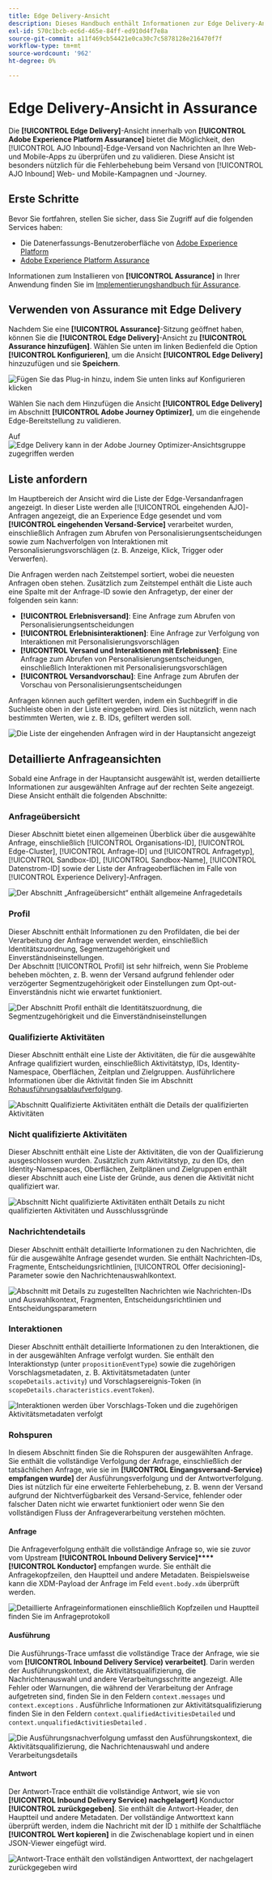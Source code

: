 ```yaml
---
title: Edge Delivery-Ansicht
description: Dieses Handbuch enthält Informationen zur Edge Delivery-Ansicht in Adobe Experience Platform Assurance.
exl-id: 570c1bcb-ec6d-465e-84ff-ed910d4f7e8a
source-git-commit: a11f469cb54421e0ca30c7c5878128e216470f7f
workflow-type: tm+mt
source-wordcount: '962'
ht-degree: 0%

---
```


# Edge Delivery-Ansicht in Assurance

Die **[!UICONTROL Edge Delivery]**-Ansicht innerhalb von **[!UICONTROL Adobe Experience Platform Assurance]** bietet die Möglichkeit, den [!UICONTROL AJO Inbound]-Edge-Versand von Nachrichten an Ihre Web- und Mobile-Apps zu überprüfen und zu validieren. Diese Ansicht ist besonders nützlich für die Fehlerbehebung beim Versand von [!UICONTROL AJO Inbound] Web- und Mobile-Kampagnen und -Journey.

## Erste Schritte

Bevor Sie fortfahren, stellen Sie sicher, dass Sie Zugriff auf die folgenden Services haben:

- Die Datenerfassungs-Benutzeroberfläche von [Adobe Experience Platform](https://experience.adobe.com/#/data-collection/)
- [Adobe Experience Platform Assurance](https://experience.adobe.com/assurance)

Informationen zum Installieren von **[!UICONTROL Assurance]** in Ihrer Anwendung finden Sie im [Implementierungshandbuch für Assurance](../tutorials/implement-assurance.md).

## Verwenden von Assurance mit Edge Delivery

Nachdem Sie eine **[!UICONTROL Assurance]**-Sitzung geöffnet haben, können Sie die **[!UICONTROL Edge Delivery]**-Ansicht zu **[!UICONTROL Assurance hinzufügen]**. Wählen Sie unten im linken Bedienfeld die Option **[!UICONTROL Konfigurieren]**, um die Ansicht **[!UICONTROL Edge Delivery]** hinzuzufügen und sie **Speichern**.

![Fügen Sie das Plug-in hinzu, indem Sie unten links auf Konfigurieren klicken](./images/edge-delivery/add-plugin.png)

Wählen Sie nach dem Hinzufügen die Ansicht **[!UICONTROL Edge Delivery]** im Abschnitt **[!UICONTROL Adobe Journey Optimizer]**, um die eingehende Edge-Bereitstellung zu validieren.

Auf ![Edge Delivery kann in der Adobe Journey Optimizer-Ansichtsgruppe zugegriffen werden](./images/edge-delivery/ajo-plugins.png)

## Liste anfordern

Im Hauptbereich der Ansicht wird die Liste der Edge-Versandanfragen angezeigt. In dieser Liste werden alle [!UICONTROL eingehenden AJO]-Anfragen angezeigt, die an Experience Edge gesendet und vom **[!UICONTROL eingehenden Versand-Service]** verarbeitet wurden, einschließlich Anfragen zum Abrufen von Personalisierungsentscheidungen sowie zum Nachverfolgen von Interaktionen mit Personalisierungsvorschlägen (z. B. Anzeige, Klick, Trigger oder Verwerfen).

Die Anfragen werden nach Zeitstempel sortiert, wobei die neuesten Anfragen oben stehen. Zusätzlich zum Zeitstempel enthält die Liste auch eine Spalte mit der Anfrage-ID sowie den Anfragetyp, der einer der folgenden sein kann:

- **[!UICONTROL Erlebnisversand]**: Eine Anfrage zum Abrufen von Personalisierungsentscheidungen
- **[!UICONTROL Erlebnisinteraktionen]**: Eine Anfrage zur Verfolgung von Interaktionen mit Personalisierungsvorschlägen
- **[!UICONTROL Versand und Interaktionen mit Erlebnissen]**: Eine Anfrage zum Abrufen von Personalisierungsentscheidungen, einschließlich Interaktionen mit Personalisierungsvorschlägen
- **[!UICONTROL Versandvorschau]**: Eine Anfrage zum Abrufen der Vorschau von Personalisierungsentscheidungen

Anfragen können auch gefiltert werden, indem ein Suchbegriff in die Suchleiste oben in der Liste eingegeben wird. Dies ist nützlich, wenn nach bestimmten Werten, wie z. B. IDs, gefiltert werden soll.

![Die Liste der eingehenden Anfragen wird in der Hauptansicht angezeigt](./images/edge-delivery/request-list.png)

## Detaillierte Anfrageansichten

Sobald eine Anfrage in der Hauptansicht ausgewählt ist, werden detaillierte Informationen zur ausgewählten Anfrage auf der rechten Seite angezeigt. Diese Ansicht enthält die folgenden Abschnitte:

### Anfrageübersicht

Dieser Abschnitt bietet einen allgemeinen Überblick über die ausgewählte Anfrage, einschließlich [!UICONTROL Organisations-ID], [!UICONTROL Edge-Cluster], [!UICONTROL Anfrage-ID] und [!UICONTROL Anfragetyp], [!UICONTROL Sandbox-ID], [!UICONTROL Sandbox-Name], [!UICONTROL Datenstrom-ID] sowie der Liste der Anfrageoberflächen im Falle von [!UICONTROL Experience Delivery]-Anfragen.

![Der Abschnitt „Anfrageübersicht“ enthält allgemeine Anfragedetails](./images/edge-delivery/request-overview.png)

### Profil

Dieser Abschnitt enthält Informationen zu den Profildaten, die bei der Verarbeitung der Anfrage verwendet werden, einschließlich Identitätszuordnung, Segmentzugehörigkeit und Einverständniseinstellungen.\
Der Abschnitt [!UICONTROL Profil] ist sehr hilfreich, wenn Sie Probleme beheben möchten, z. B. wenn der Versand aufgrund fehlender oder verzögerter Segmentzugehörigkeit oder Einstellungen zum Opt-out-Einverständnis nicht wie erwartet funktioniert.

![Der Abschnitt Profil enthält die Identitätszuordnung, die Segmentzugehörigkeit und die Einverständniseinstellungen](./images/edge-delivery/profile.png)

### Qualifizierte Aktivitäten

Dieser Abschnitt enthält eine Liste der Aktivitäten, die für die ausgewählte Anfrage qualifiziert wurden, einschließlich Aktivitätstyp, IDs, Identity-Namespace, Oberflächen, Zeitplan und Zielgruppen. Ausführlichere Informationen über die Aktivität finden Sie im Abschnitt [Rohausführungsablaufverfolgung](#execution).

![Abschnitt Qualifizierte Aktivitäten enthält die Details der qualifizierten Aktivitäten](./images/edge-delivery/qualified-activities.png)

### Nicht qualifizierte Aktivitäten

Dieser Abschnitt enthält eine Liste der Aktivitäten, die von der Qualifizierung ausgeschlossen wurden. Zusätzlich zum Aktivitätstyp, zu den IDs, den Identity-Namespaces, Oberflächen, Zeitplänen und Zielgruppen enthält dieser Abschnitt auch eine Liste der Gründe, aus denen die Aktivität nicht qualifiziert war.

![Abschnitt Nicht qualifizierte Aktivitäten enthält Details zu nicht qualifizierten Aktivitäten und Ausschlussgründe](./images/edge-delivery/unqualified-activities.png)

### Nachrichtendetails

Dieser Abschnitt enthält detaillierte Informationen zu den Nachrichten, die für die ausgewählte Anfrage gesendet wurden. Sie enthält Nachrichten-IDs, Fragmente, Entscheidungsrichtlinien, [!UICONTROL Offer decisioning]-Parameter sowie den Nachrichtenauswahlkontext.

![Abschnitt mit Details zu zugestellten Nachrichten wie Nachrichten-IDs und Auswahlkontext, Fragmenten, Entscheidungsrichtlinien und Entscheidungsparametern](./images/edge-delivery/message-details.png)

### Interaktionen

Dieser Abschnitt enthält detaillierte Informationen zu den Interaktionen, die in der ausgewählten Anfrage verfolgt wurden. Sie enthält den Interaktionstyp (unter `propositionEventType`) sowie die zugehörigen Vorschlagsmetadaten, z. B. Aktivitätsmetadaten (unter `scopeDetails.activity`) und Vorschlagsereignis-Token (in `scopeDetails.characteristics.eventToken`).

![Interaktionen werden über Vorschlags-Token und die zugehörigen Aktivitätsmetadaten verfolgt](./images/edge-delivery/interactions.png)

### Rohspuren

In diesem Abschnitt finden Sie die Rohspuren der ausgewählten Anfrage. Sie enthält die vollständige Verfolgung der Anfrage, einschließlich der tatsächlichen Anfrage, wie sie im **[!UICONTROL Eingangsversand-Service) empfangen wurde]** der Ausführungsverfolgung und der Antwortverfolgung. Dies ist nützlich für eine erweiterte Fehlerbehebung, z. B. wenn der Versand aufgrund der Nichtverfügbarkeit des Versand-Service, fehlender oder falscher Daten nicht wie erwartet funktioniert oder wenn Sie den vollständigen Fluss der Anfrageverarbeitung verstehen möchten.

#### Anfrage

Die Anfrageverfolgung enthält die vollständige Anfrage so, wie sie zuvor vom Upstream **[!UICONTROL Inbound Delivery Service]****[!UICONTROL Konductor]** empfangen wurde. Sie enthält die Anfragekopfzeilen, den Hauptteil und andere Metadaten. Beispielsweise kann die XDM-Payload der Anfrage im Feld `event.body.xdm` überprüft werden.

![Detaillierte Anfrageinformationen einschließlich Kopfzeilen und Hauptteil finden Sie im Anfrageprotokoll](./images/edge-delivery/request.png)

#### Ausführung

Die Ausführungs-Trace umfasst die vollständige Trace der Anfrage, wie sie vom **[!UICONTROL Inbound Delivery Service) verarbeitet]**. Darin werden der Ausführungskontext, die Aktivitätsqualifizierung, die Nachrichtenauswahl und andere Verarbeitungsschritte angezeigt. Alle Fehler oder Warnungen, die während der Verarbeitung der Anfrage aufgetreten sind, finden Sie in den Feldern `context.messages` und `context.exceptions` . Ausführliche Informationen zur Aktivitätsqualifizierung finden Sie in den Feldern `context.qualifiedActivitiesDetailed` und `context.unqualifiedActivitiesDetailed` .

![Die Ausführungsnachverfolgung umfasst den Ausführungskontext, die Aktivitätsqualifizierung, die Nachrichtenauswahl und andere Verarbeitungsdetails](./images/edge-delivery/execution.png)

#### Antwort

Der Antwort-Trace enthält die vollständige Antwort, wie sie von **[!UICONTROL Inbound Delivery Service) nachgelagert]** Konductor **[!UICONTROL zurückgegeben]**. Sie enthält die Antwort-Header, den Hauptteil und andere Metadaten. Der vollständige Antworttext kann überprüft werden, indem die Nachricht mit der ID `1` mithilfe der Schaltfläche **[!UICONTROL Wert kopieren]** in die Zwischenablage kopiert und in einen JSON-Viewer eingefügt wird.

![Antwort-Trace enthält den vollständigen Antworttext, der nachgelagert zurückgegeben wird](./images/edge-delivery/response.png)
